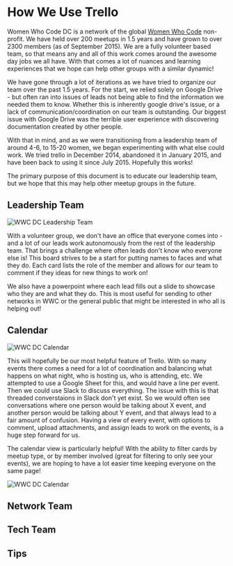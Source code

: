 # How We Use Trello

Women Who Code DC is a network of the global [Women Who Code](www.womenwhocode.com) non-profit. We have held over 200 meetups in 1.5 years and have grown to over 2300 members (as of September 2015). We are a fully volunteer based team, so that means any and all of this work comes around the awesome day jobs we all have. With that comes a lot of nuances and learning experiences that we hope can help other groups with a similar dynamic!

We have gone through a lot of iterations as we have tried to organize our team over the past 1.5 years. For the start, we relied solely on Google Drive - but often ran into issues of leads not being able to find the information we needed them to know. Whether this is inherently google drive's issue, or a lack of communication/coordination on our team is outstanding. Our biggest issue with Google Drive was the terrible user experience with discovering documentation created by other people.

With that in mind, and as we were transitioning from a leadership team of around 4-6, to 15-20 women, we began experimenting with what else could work. We tried trello in December 2014, abandoned it in January 2015, and have been back to using it since July 2015. Hopefully this works!

The primary purpose of this document is to educate our leadership team, but we hope that this may help other meetup groups in the future.

## Leadership Team
   
   
![WWC DC Leadership Team](http://i.imgur.com/qt8sM85.jpg)

With a volunteer group, we don't have an office that everyone comes into - and a lot of our leads work autonomously from the rest of the leadership team. That brings a challenge where often leads don't know who everyone else is! This board strives to be a start for putting names to faces and what they do. Each card lists the role of the member and allows for our team to comment if they ideas for new things to work on!

We also have a powerpoint where each lead fills out a slide to showcase who they are and what they do. This is most useful for sending to other networks in WWC or the general public that might be interested in who all is helping out!

## Calendar

![WWC DC Calendar](http://i.imgur.com/avBykBD.png?1)

This will hopefully be our most helpful feature of Trello. With so many events there comes a need for a lot of coordination and balancing what happens on what night, who is hosting us, who is attending, etc. We attempted to use a Google Sheet for this, and would have a line per event. Then we could use Slack to discuss everything. The issue with this is that threaded converstaions in Slack don't yet exist. So we would often see conversations where one person would be talking about X event, and another person would be talking about Y event, and that always lead to a fair amount of confusion. Having a view of every event, with options to comment, upload attachments, and assign leads to work on the events, is a huge step forward for us.

The calendar view is particularly helpful! With the ability to filter cards by meetup type, or by member involved (great for filtering to only see your events), we are hoping to have a lot easier time keeping everyone on the same page!

![WWC DC Calendar](http://i.imgur.com/R5q7xaN.png?1)

## Network Team

## Tech Team

## Tips
